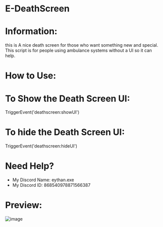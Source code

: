 # E-DeathScreen

# Information:
this is A nice death screen for those who want something new and special.
This script is for people using ambulance systems without a UI so it can help.

# How to Use:

# To Show the Death Screen UI:
TriggerEvent('deathscreen:showUI')

# To hide the Death Screen UI:
TriggerEvent('deathscreen:hideUI')

# Need Help?
- My Discord Name: eythan.exe
- My Discord ID: 868540978871566387

# Preview:

![image](https://github.com/user-attachments/assets/54b4ef80-edd3-4d77-9c87-a93b4a471283)

